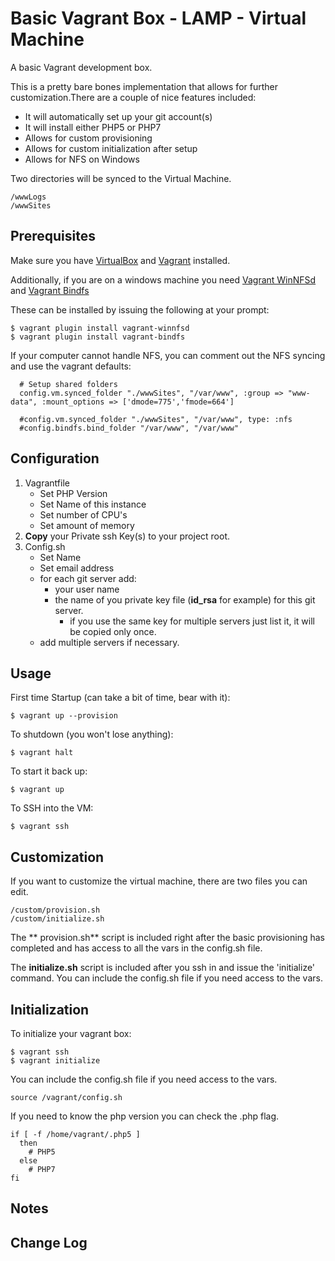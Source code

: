 # Basic Vagrant Box  - LAMP - Virtual Machine
A basic Vagrant development box.

This is a pretty bare bones implementation that allows for further customization.There are a couple of nice features included:
- It will automatically set up your git account(s)
- It will install either PHP5 or PHP7
- Allows for custom provisioning
- Allows for custom initialization after setup
- Allows for NFS on Windows

Two directories will be synced to the Virtual Machine.
```
/wwwLogs
/wwwSites
```
## Prerequisites

Make sure you have [VirtualBox](https://www.virtualbox.org/wiki/Downloads) and [Vagrant](https://www.vagrantup.com/) installed.

Additionally, if you are on a windows machine you need [Vagrant WinNFSd](https://github.com/winnfsd/vagrant-winnfsd) and [Vagrant Bindfs](https://github.com/gael-ian/vagrant-bindfs)

These can be installed by issuing the following at your prompt:
```
$ vagrant plugin install vagrant-winnfsd
$ vagrant plugin install vagrant-bindfs
```
If your computer cannot handle NFS, you can comment out the NFS syncing and use the vagrant defaults:
```
  # Setup shared folders
  config.vm.synced_folder "./wwwSites", "/var/www", :group => "www-data", :mount_options => ['dmode=775','fmode=664']

  #config.vm.synced_folder "./wwwSites", "/var/www", type: :nfs
  #config.bindfs.bind_folder "/var/www", "/var/www"
```
    
## Configuration
1. Vagrantfile
	- Set PHP Version
	- Set Name of this instance
	- Set number of CPU's
	- Set amount of memory
2. **Copy** your Private ssh Key(s) to your project root.
3. Config.sh
	- Set Name
    - Set email address
	- for each git server add:
		-  your user name
		-  the name of you private key file (**id_rsa** for example) for this git server.
			- if you use the same key for multiple servers just list it, it will be copied only once. 
	- add multiple servers if necessary.

## Usage
First time Startup (can take a bit of time, bear with it):
```
$ vagrant up --provision
```
To shutdown (you won't lose anything):
```
$ vagrant halt
```
To start it back up:
```
$ vagrant up
```
To SSH into the VM:
```
$ vagrant ssh
```
## Customization
If you want to customize the virtual machine, there are two files you can edit.
```
/custom/provision.sh
/custom/initialize.sh
```
The ** provision.sh** script is included right after the basic provisioning has completed and has access to all the vars in the config.sh file.

The **initialize.sh** script is included after you ssh in and issue the 'initialize' command. You can include the config.sh file if you need access to the vars.

## Initialization
To initialize your vagrant box:
```
$ vagrant ssh
$ vagrant initialize
```
 You can include the config.sh file if you need access to the vars.
```
source /vagrant/config.sh
```
If you need to know the php version you can check the .php flag.
```
if [ -f /home/vagrant/.php5 ]
  then
    # PHP5
  else
    # PHP7
fi
```

## Notes

## Change Log






